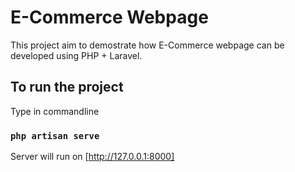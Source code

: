 # E-Commerce Webpage

This project aim to demostrate how E-Commerce webpage can be developed using PHP + Laravel.

## To run the project

Type in commandline

### `php artisan serve`

Server will run on [http://127.0.0.1:8000]


